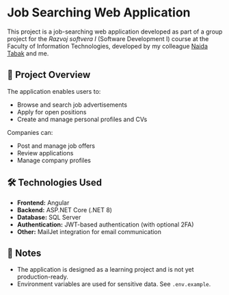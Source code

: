 # Job Searching Web Application

This project is a job-searching web application developed as part of a group project for the *Razvoj softvera I* (Software Development I) course at the Faculty of Information Technologies, developed by my colleague [Naida Tabak](https://github.com/naidak) and me.  

## 📄 Project Overview

The application enables users to:
- Browse and search job advertisements
- Apply for open positions
- Create and manage personal profiles and CVs

Companies can:
- Post and manage job offers
- Review applications
- Manage company profiles

## 🛠️ Technologies Used

- **Frontend:** Angular
- **Backend:** ASP.NET Core (.NET 8)
- **Database:** SQL Server
- **Authentication:** JWT-based authentication (with optional 2FA)
- **Other:** MailJet integration for email communication

## 📌 Notes

- The application is designed as a learning project and is not yet production-ready.
- Environment variables are used for sensitive data. See `.env.example`.

